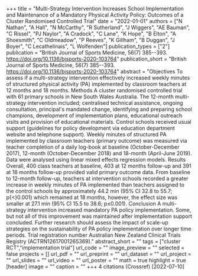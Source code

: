 +++
title = "Multi-Strategy Intervention Increases School Implementation and Maintenance of a Mandatory Physical Activity Policy: Outcomes of a Cluster Randomised Controlled Trial"
date = "2022-01-01"
authors = ["N Nathan", "A Hall", "N McCarthy", "R Sutherland", "J Wiggers", "AE Bauman", "C Rissel", "PJ Naylor", "A Cradock", "C Lane", "K Hope", "B Elton", "A Shoesmith", "C Oldmeadow", "P Reeves", "K Gillham", "B Duggan", "J Boyer", "C Lecathelinais", "L Wolfenden"]
publication_types = ["2"]
publication = "British Journal of Sports Medicine, 56(7) 385--393. https://doi.org/10.1136/bjsports-2020-103764"
publication_short = "British Journal of Sports Medicine, 56(7) 385--393. https://doi.org/10.1136/bjsports-2020-103764"
abstract = "Objectives To assess if a multi-strategy intervention effectively increased weekly minutes of structured physical activity (PA) implemented by classroom teachers at 12 months and 18 months. Methods A cluster randomised controlled trial with 61 primary schools in New South Wales Australia. The 12-month multi-strategy intervention included; centralised technical assistance, ongoing consultation, principal's mandated change, identifying and preparing school champions, development of implementation plans, educational outreach visits and provision of educational materials. Control schools received usual support (guidelines for policy development via education department website and telephone support). Weekly minutes of structured PA implemented by classroom teachers (primary outcome) was measured via teacher completion of a daily log-book at baseline (October-December 2017), 12-month (October-December 2018) and 18-month (April-June 2019). Data were analysed using linear mixed effects regression models. Results Overall, 400 class teachers at baseline, 403 at 12 months follow-up and 391 at 18 months follow-up provided valid primary outcome data. From baseline to 12-month follow-up, teachers at intervention schools recorded a greater increase in weekly minutes of PA implemented than teachers assigned to the control schools by approximately 44.2 min (95% CI 32.8 to 55.7; p{$<$}0.001) which remained at 18 months, however, the effect size was smaller at 27.1 min (95% CI 15.5 to 38.6; p≤0.001). Conclusion A multi-strategy intervention increased mandatory PA policy implementation. Some, but not all of this improvement was maintained after implementation support concluded. Further research should assess the impact of scale-up strategies on the sustainability of PA policy implementation over longer time periods. Trial registration number Australian New Zealand Clinical Trials Registry (ACTRN12617001265369)."
abstract_short = ""
tags = ["cluster RCT","implementation trial"]
url_code = ""
image_preview = ""
selected = false
projects = []
url_pdf = ""
url_preprint = ""
url_dataset = ""
url_project = ""
url_slides = ""
url_video = ""
url_poster = ""
math = true
highlight = true
[header]
image = ""
caption = ""
+++
4 citations (Crossref) [2022-07-10]
